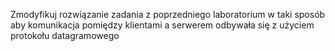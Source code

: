 Zmodyfikuj rozwiązanie zadania z poprzedniego laboratorium w taki sposób aby komunikacja pomiędzy klientami a serwerem odbywała się z użyciem protokołu datagramowego   